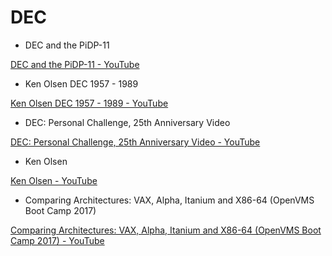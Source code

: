 # DEC

- DEC and the PiDP-11 

[DEC and the PiDP-11 - YouTube](https://www.youtube.com/watch?v=bQUeMyAMQwo)

- Ken Olsen DEC 1957 - 1989

[Ken Olsen DEC 1957 - 1989 - YouTube](https://www.youtube.com/watch?v=VEf2Xf7Urn8)

- DEC: Personal Challenge, 25th Anniversary Video

[DEC: Personal Challenge, 25th Anniversary Video - YouTube](https://www.youtube.com/watch?v=YKbnbvF_2Ew)

- Ken Olsen 

[Ken Olsen - YouTube](https://www.youtube.com/watch?v=GNBS0I1h42k)

- Comparing Architectures: VAX, Alpha, Itanium and X86-64 (OpenVMS Boot Camp 2017)

[Comparing Architectures: VAX, Alpha, Itanium and X86-64 (OpenVMS Boot Camp 2017) - YouTube](https://www.youtube.com/watch?v=FZN6LjuEgdw)

